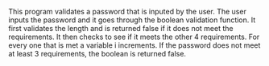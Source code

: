 This program validates a password that is inputed by the user.
The user inputs the password and it goes through the boolean validation function.
It first validates the length and is returned false if it does not meet the requirements.
It then checks to see if it meets the other 4 requirements.
For every one that is met a variable i increments.
If the password does not meet at least 3 requirements, the boolean is returned false.